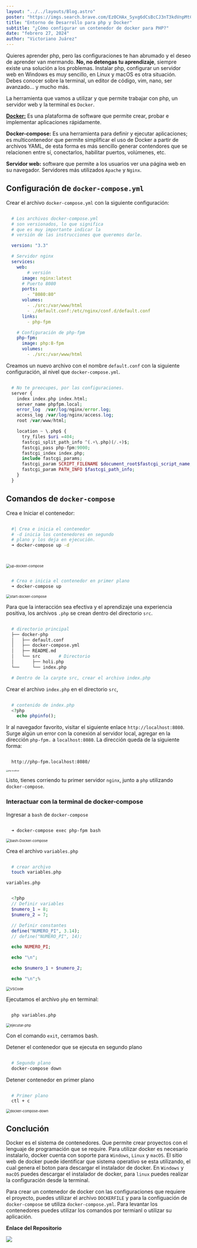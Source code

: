 ```yaml
---
layout: "../../layouts/Blog.astro"
poster: "https://imgs.search.brave.com/Ez0CHAx_Syxg6dCsBcCJ3nT3kdVnpMtC07e9v9umR8Q/rs:fit:860:0:0/g:ce/aHR0cHM6Ly9ibG9n/LmRldnNlbnNlLmNv/bS9ibC1jb250ZW50/L3VwbG9hZHMvcGFn/ZXMvYXV0b3NhdmUt/MTE3NTViMWNhZjFj/ZGYyOWZlZDdkY2Ux/ZGM4NDlmODgvcGhw/b25kb2NrZXIucG5n"
title: "Entorno de Desarrollo para php y Docker"
subtitle: "¿Cómo configurar un contenedor de docker para PHP?"
date: "febrero 27, 2024"
author: "Victoriano Juárez"
---
```


Quieres aprender php, pero las configuraciones te han abrumado y el deseo de aprender van mermando. **No, no detengas tu aprendizaje**, siempre existe una solución a los problemas. Instalar php, configurar un servidor web en Windows es muy sencillo, en Linux y macOS es otra situación. Debes conocer sobre la terminal, un editor de código, vim, nano, ser avanzado... y mucho más. 

La herramienta que vamos a utilizar y que permite trabajar con php, un servidor web y la terminal es `Docker`.

[**Docker:**](https://www.docker.com/) Es una plataforma de software que permite crear, probar e implementar aplicaciones rápidamente.

**Docker-compose:** Es una herramienta para definir y ejecutar aplicaciones; es multicontenedor que permite simplificar el uso de Docker a partir de archivos YAML, de esta forma es más sencillo generar contendores que se relacionen entre sí, conectarlos, habilitar puertos, volúmenes, etc.

**Servidor web:** software que permite a los usuarios ver una página web en su navegador. Servidores más utilizados `Apache` y `Nginx`.

## Configuración de `docker-compose.yml`

Crear el archivo `docker-compose.yml` con la siguiente configuración:

```yml

  # Los archivos docker-compose.yml 
  # son versionados, lo que significa 
  # que es muy importante indicar la 
  # versión de las instrucciones que queremos darle.

  version: "3.3"

  # Servidor nginx
  services:
    web:
        # versión
      image: nginx:latest
      # Puerto 8080 
      ports:
        - "8080:80"
      volumes:
        - ./src:/var/www/html
        - ./default.conf:/etc/nginx/conf.d/default.conf
      links:
        - php-fpm

    # Configuración de php-fpm
    php-fpm:
      image: php:8-fpm
      volumes:
        - ./src:/var/www/html


```

Creamos un nuevo archivo con el nombre `default.conf` con la siguiente configuración, al nivel que `docker-compose.yml`.

```php

  # No te preocupes, por las configuraciones. 
  server {
    index index.php index.html;
    server_name phpfpm.local;
    error_log  /var/log/nginx/error.log;
    access_log /var/log/nginx/access.log;
    root /var/www/html;

    location ~ \.php$ {
      try_files $uri =404;
      fastcgi_split_path_info ^(.+\.php)(/.+)$;
      fastcgi_pass php-fpm:9000;
      fastcgi_index index.php;
      include fastcgi_params;
      fastcgi_param SCRIPT_FILENAME $document_root$fastcgi_script_name;
      fastcgi_param PATH_INFO $fastcgi_path_info;
    }
  }


```

## Comandos de `docker-compose`

Crea e Iniciar el contenedor:

```sh

  #| Crea e inicia el contenedor
  # -d inicia los contenedores en segundo 
  # plano y los deja en ejecución.
  ➜ docker-compose up -d

  
```

<img title="" src="https://i.ibb.co/st9VyTB/up-docker-compose.png" alt="up-docker-compose" style="zoom:67%;">

```sh

  # Crea e inicia el contenedor en primer plano
  ➜ docker-compose up


```

<img title="" src="https://i.ibb.co/FhkbSvz/start-docker-compose.png" alt="start-docker-compose" style="zoom:67%;">

Para que la interacción sea efectiva y el aprendizaje una experiencia positiva, los archivos `.php` se crean dentro del directorio `src`.

```sh

  # directorio principal
  ├── docker-php
  │   ├── default.conf
  │   ├── docker-compose.yml
  │   ├── README.md
  │   └── src       # Directorio
  │       ├── holi.php
  └──     └── index.php

  # Dentro de la carpte src, crear el archivo index.php

```

Crear el archivo `index.php` en el directorio `src`, 

```php

  # contenido de index.php
  <?php
    echo phpinfo();


```

Ir al navegador favorito, visitar el siguiente enlace `http://localhost:8080`. Surge algún un error con la conexión al servidor local, agregar en la dirección `php-fpm.` a `localhost:8080`. La dirección queda de la siguiente forma:

```sh

  http://php-fpm.localhost:8080/


```

<img title="" src="https://i.ibb.co/jDp9wTW/php-localhost.png" alt="php-localhost" style="zoom:33%;">

Listo, tienes corriendo tu primer servidor `nginx`, junto a `php` utilizando `docker-compose`.

### Interactuar con la terminal de docker-compose

Ingresar a `bash` de `docker-compose`

```sh

  ➜ docker-compose exec php-fpm bash


```

<img title="" src="https://i.ibb.co/R4SLY7r/bash-Docker-compose.png" alt="bash-Docker-compose" style="zoom:67%;">

Crea el archivo `variables.php`

```sh

  # crear archivo
  touch variables.php


```

`variables.php`

```php

  <?php
  // Definir variables
  $numero_1 = 8;
  $numero_2 = 7;

  // Definir constantes
  define("NUMERO_PI", 3.14);
  // define("NUMERO_PI", 14);

  echo NUMERO_PI;

  echo "\n";

  echo $numero_1 + $numero_2;

  echo "\n";%    


```

<img title="" src="https://i.ibb.co/KjL4KTD/VSCode.png" alt="VSCode" style="zoom:67%;">

Ejecutamos el archivo `php` en terminal:

```sh

  php variables.php


```

<img title="" src="https://i.ibb.co/MGKQk3n/ejecutar-php.png" alt="ejecutar-php" style="zoom:67%;">

Con el comando `exit`, cerramos bash.

Detener el contenedor que se ejecuta en segundo plano

```sh

  # Segundo plano
  docker-compose down


```

Detener contenedor en primer plano

```sh

  # Primer plano
  ctl + c


```

<img title="" src="https://i.ibb.co/WzVDLjz/docker-compose-down.png" alt="docker-compose-down" style="zoom:67%;">

## Conclución

Docker es el sistema de contenedores. Que permite crear proyectos con el lenguaje de programación que se require. Para utilizar docker es necesario instalarlo, docker cuenta con soporte para `Windows`, `Linux` y `macOS`. El sitio web de docker puede identificar que sistema operativo se esta utilizando, el cual genera el boton para descargar el instalador de docker. En `Windows` y `macOS` puedes descargar el instalador de docker, para `linux` puedes realizar la configuración desde la terminal.

Para crear un contenedor de docker con las configuraciones que requiere el proyecto, puedes utilizar el archivo `DOCKERFILE` y para la configuación de `docker-compose` se utiliza `docker-compose.yml`.
Para levantar los contenedores puedes utilizar los comandos por termianl o utilizar su aplicación.

**Enlace del Repositorio**

<a href="https://gitlab.com/V-Juarez/php/-/tree/php-docker"><img src="https://img.shields.io/badge/GitLab-330F63?style=for-the-badge&logo=gitlab&logoColor=white" target="_blank"></a>
